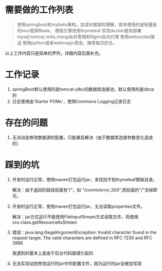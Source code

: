 # 需要做的工作列表

> 使用springboot和mybatis重构，加深对框架的理解，原本使用的是轻量级的mvc框架Blade。
> 模板引擎改用thymeleaf
> 实现docker服务部署mysql,tomcat,redis,mongdb并管理和Nginx反向代理
> 使用websocket推送
> 使用python或者webmagic爬虫，推荐每日好文。

以上工作内容只是简单的罗列，详细内容后面补充。

# 工作记录

1. springBoot默认使用的是tomcat-jdbc的数据库连接池，默认使用的是dbcp的
2. 日志使用由'Starter POMs'，使用Commons Logging记录日志

# 存在的问题

1. 无法动态修改数据源的配置，只能重启解决（由于数据库连接参数变化造成的）

# 踩到的坑

1. 开发时运行正常，使用maven打包运行jar，发现找不到thymeleaf模板目录。
    
    解决：由于返回的路径前面有“/”，如 "/comm/error_500",把前面的"/"去掉即可。
   
2. 开发时运行正常，使用maven打包运行jar，无法读取properties文件。
   
   解决：jar方式运行不能使用FileInputStream方式读取文件，而使用xxx.class.getResourceAsStream
   
3. 错误：java.lang.IllegalArgumentException: Invalid character found in the request target. The valid characters are defined in RFC 7230 and RFC 3986

    我遇到的基本上是由于后台代码报错引起的
    
4. 无法实现动态修改运行的jar中的配置文件，因为运行的jar会被加写锁